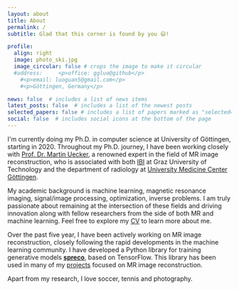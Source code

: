 ```yaml
---
layout: about
title: About
permalink: /
subtitle: Glad that this corner is found by you 😃!

profile:
  align: right
  image: photo_ski.jpg
  image_circular: false # crops the image to make it circular
  #address:     <p>office: ggluo@github</p>
    #<p>email: luoguan5@gmail.com</p>
    #<p>Göttingen, Germany</p>

news: false  # includes a list of news items
latest_posts: false  # includes a list of the newest posts
selected_papers: false # includes a list of papers marked as "selected={true}"
social: false  # includes social icons at the bottom of the page
---
```


I'm currently doing my Ph.D. in computer science at University of Göttingen, starting in 2020. Throughout my Ph.D. journey, I have been working closely with [Prof. Dr. Martin Uecker](https://scholar.google.com/citations?user=r7BG-ZYAAAAJ&hl=en), a renowned expert in the field of MR image reconstruction, who is associated with both [IBI](https://www.tugraz.at/institute/ibi/institute/team/) at Graz University of Technology and the department of radiology at [University Medicine Center Göttingen](https://www.umg.eu/).

My academic background is machine learning, magnetic resonance imaging, signal/image processing, optimization, inverse problems. 
I am truly passionate about remaining at the intersection of these fields and driving innovation along with fellow researchers from the side of both MR and machine learning. Feel free to explore my [CV](/assets/pdf/cv.pdf) to learn more about me.

Over the past five year, I have been actively working on MR image reconstruction, closely following the rapid developments in the machine learning community. 
I have developed a Python library for training generative models **[spreco](https://github.com/mrirecon/spreco)**, based on TensorFlow. This library has been used in many of my [projects](/projects/) focused on MR image reconstruction.


Apart from my research, I love soccer, tennis and photography. 

